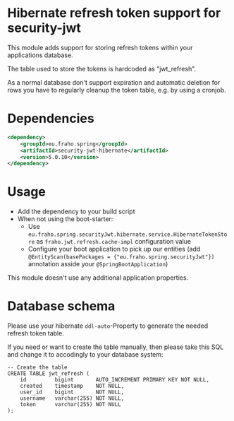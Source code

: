 # Hibernate refresh token support for security-jwt

This module adds support for storing refresh tokens within
your applications database.

The table used to store the tokens is hardcoded as "jwt_refresh".

As a normal database don't support expiration and automatic deletion
for rows you have to regularly cleanup the token table, e.g. by using a cronjob.

# Dependencies
```xml
<dependency>
    <groupId>eu.fraho.spring</groupId>
    <artifactId>security-jwt-hibernate</artifactId>
    <version>5.0.10</version>
</dependency>
```

# Usage
* Add the dependency to your build script
* When not using the boot-starter:
  * Use ```eu.fraho.spring.securityJwt.hibernate.service.HibernateTokenStore``` as ```fraho.jwt.refresh.cache-impl``` configuration value
  * Configure your boot application to pick up our entities (add ```@EntityScan(basePackages = {"eu.fraho.spring.securityJwt"})``` annotation asside your ```@SpringBootApplication```)

This module doesn't use any additional application properties.

# Database schema
Please use your hibernate ```ddl-auto```-Property to generate the needed refresh token table.

If you need or want to create the table manually, then please take this SQL and change it to accodingly to your database system:
```mysql
-- Create the table
CREATE TABLE jwt_refresh (
    id         bigint       AUTO_INCREMENT PRIMARY KEY NOT NULL,
    created    timestamp    NOT NULL,
    user_id    bigint       NOT NULL,
    username   varchar(255) NOT NULL,
    token      varchar(255) NOT NULL
);
```
